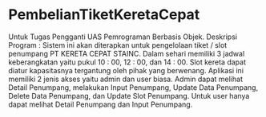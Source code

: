 # PembelianTiketKeretaCepat
Untuk Tugas Pengganti UAS Pemrograman Berbasis Objek. 
Deskripsi Program : Sistem ini akan diterapkan untuk pengelolaan tiket / slot penumpang PT KERETA CEPAT STAINC. Dalam sehari memiliki 3 jadwal keberangkatan yaitu pukul 10 : 00, 12 : 00, dan 14 : 00. Slot kereta dapat diatur kapasitasnya tergantung oleh pihak yang berwenang. 
Aplikasi ini memiliki 2 jenis akses yaitu admin dan user biasa. Admin dapat melihat Detail Penumpang, melakukan Input Penumpang, Update Data Penumpang, Delete Data Penumpang, dan Update Slot Penumpang. Untuk user hanya dapat melihat Detail Penumpang dan Input Penumpang.
